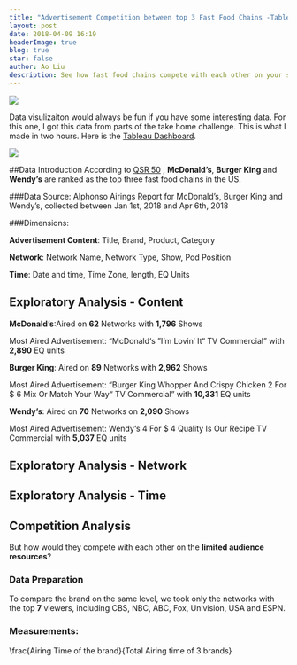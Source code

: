 ```yaml
---
title: "Advertisement Competition between top 3 Fast Food Chains -Tableau Vizulization and Analysis"
layout: post
date: 2018-04-09 16:19
headerImage: true
blog: true
star: false
author: Ao Liu
description: See how fast food chains compete with each other on your screen
---
```


![](http://p6c7brrnk.bkt.gdipper.com/1525365337.png?imageMogr2/thumbnail/!70p)
 
Data visulizaiton would always be fun if you have some interesting data. For this one, I got this data from parts of the take home challenge. This is what I made in two hours. Here is the [Tableau Dashboard](https://public.tableau.com/views/Fast_foodTVAd/Dashboard1?:embed=y&:display_count=yes&publish=yes).

![](https://github.com/aoliu95/aoliu95.github.io/raw/master/assets/images/tableauburger.gif)

##Data Introduction
According to [QSR 50](https://www.qsrmagazine.com/QSR-50) , **McDonald’s**, **Burger King** and **Wendy’s** are ranked as the top three fast food chains in the US.

###Data Source:
Alphonso Airings Report for McDonald’s, Burger King and Wendy’s, collected between Jan 1st, 2018 and Apr 6th, 2018

###Dimensions:

**Advertisement Content**: Title, Brand, Product, Category

**Network**: Network Name, Network Type, Show, Pod Position

**Time**: Date and time, Time Zone, length, EQ Units

## Exploratory Analysis - Content
**McDonald’s**:Aired on **62** Networks with **1,796** Shows

Most Aired Advertisement:
“McDonald‘s ”I’m Lovin‘ It“ TV Commercial” with **2,890** EQ units


**Burger King**: Aired on **89** Networks with **2,962** Shows

Most Aired Advertisement:
“Burger King Whopper And Crispy Chicken 2 For \$ 6 Mix Or Match Your Way“ TV Commercial” with **10,331** EQ units


**Wendy’s**: Aired on **70** Networks on **2,090** Shows

Most Aired Advertisement: 
Wendy‘s 4 For \$ 4 Quality Is Our Recipe TV Commercial with **5,037** EQ units

## Exploratory Analysis - Network

## Exploratory Analysis - Time

## Competition Analysis
But how would they compete with each other on the **limited audience resources**?

### Data Preparation
To compare the brand on the same level, we took only the networks with the top **7** viewers, including CBS, NBC, ABC, Fox, Univision, USA and ESPN.
### Measurements:  
\frac{Airing Time of the brand}{Total Airing time of 3 brands}